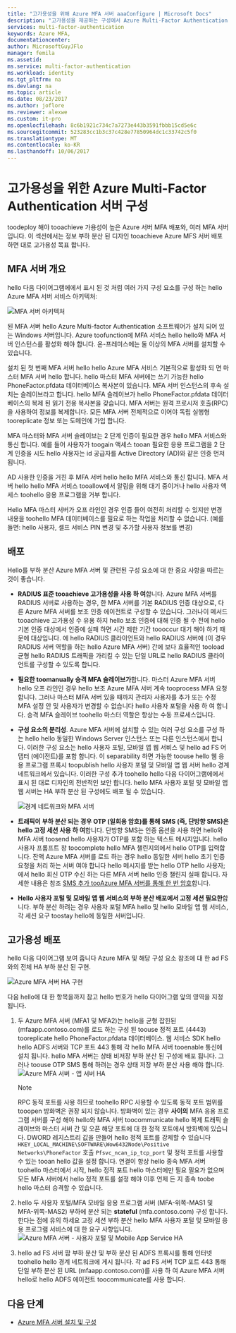 ```yaml
---
title: "고가용성을 위해 Azure MFA 서버 aaaConfigure | Microsoft Docs"
description: "고가용성을 제공하는 구성에서 Azure Multi-Factor Authentication 서버의 여러 인스턴스를 배포합니다."
services: multi-factor-authentication
keywords: Azure MFA,
documentationcenter: 
author: MicrosoftGuyJFlo
manager: femila
ms.assetid: 
ms.service: multi-factor-authentication
ms.workload: identity
ms.tgt_pltfrm: na
ms.devlang: na
ms.topic: article
ms.date: 08/23/2017
ms.author: joflore
ms.reviewer: alexwe
ms.custom: it-pro
ms.openlocfilehash: 8c6b1921c734c7a7273e443b3591fbbb15cd5e6c
ms.sourcegitcommit: 523283cc1b3c37c428e77850964dc1c33742c5f0
ms.translationtype: MT
ms.contentlocale: ko-KR
ms.lasthandoff: 10/06/2017
---
```

# <a name="configure-azure-multi-factor-authentication-server-for-high-availability"></a>고가용성을 위한 Azure Multi-Factor Authentication 서버 구성

toodeploy 해야 tooachieve 가용성이 높은 Azure 서버 MFA 배포와, 여러 MFA 서버입니다. 이 섹션에서는 정보 부하 분산 된 디자인 tooachieve Azure MFS 서버 배포 하면 대로 고가용성 목표 합니다.

## <a name="mfa-server-overview"></a>MFA 서버 개요

hello 다음 다이어그램에에서 표시 된 것 처럼 여러 가지 구성 요소를 구성 하는 hello Azure MFA 서버 서비스 아키텍처:

 ![MFA 서버 아키텍처](./media/mfa-server-high-availability/mfa-ha-architecture.png)

된 MFA 서버 hello Azure Multi-factor Authentication 소프트웨어가 설치 되어 있는 Windows 서버입니다. Azure toofunction에 MFA 서비스 hello hello와 MFA 서버 인스턴스를 활성화 해야 합니다. 온-프레미스에는 둘 이상의 MFA 서버를 설치할 수 있습니다.

설치 된 첫 번째 MFA 서버 hello hello Azure MFA 서비스 기본적으로 활성화 되 면 마스터 MFA 서버 hello 합니다. hello 마스터 MFA 서버에는 쓰기 가능한 hello PhoneFactor.pfdata 데이터베이스 복사본이 있습니다. MFA 서버 인스턴스의 후속 설치는 슬레이브라고 합니다. hello MFA 슬레이브가 hello PhoneFactor.pfdata 데이터베이스의 복제 된 읽기 전용 복사본을 갖습니다. MFA 서버는 원격 프로시저 호출(RPC)을 사용하여 정보를 복제합니다. 모든 MFA 서버 전체적으로 이어야 독립 실행형 tooreplicate 정보 또는 도메인에 가입 합니다.

MFA 마스터와 MFA 서버 슬레이브는 2 단계 인증이 필요한 경우 hello MFA 서비스와 통신 합니다. 예를 들어 사용자가 toogain 액세스 tooan 필요한 응용 프로그램을 2 단계 인증을 시도 hello 사용자는 id 공급자를 Active Directory (AD)와 같은 인증 먼저 됩니다.

AD 사용한 인증을 거친 후 MFA 서버 hello hello MFA 서비스와 통신 합니다. MFA 서버 hello hello MFA 서비스 tooallow에서 알림을 위해 대기 중이거나 hello 사용자 액세스 toohello 응용 프로그램을 거부 합니다.

Hello MFA 마스터 서버가 오프 라인인 경우 인증 들어 여전히 처리할 수 있지만 변경 내용을 toohello MFA 데이터베이스를 필요로 하는 작업을 처리할 수 없습니다. (예를 들면: hello 사용자, 셀프 서비스 PIN 변경 및 추가할 사용자 정보를 변경)

## <a name="deployment"></a>배포

Hello를 부하 분산 Azure MFA 서버 및 관련된 구성 요소에 대 한 중요 사항을 따르는 것이 좋습니다.

* **RADIUS 표준 tooachieve 고가용성을 사용 하 여**합니다. Azure MFA 서버를 RADIUS 서버로 사용하는 경우, 한 MFA 서버를 기본 RADIUS 인증 대상으로, 다른 Azure MFA 서버를 보조 인증 에이전트로 구성할 수 있습니다. 그러나이 메서드 tooachieve 고가용성 수 유용 하지 hello 보조 인증에 대해 인증 될 수 전에 hello 기본 인증 대상에서 인증에 실패 하면 시간 제한 기간 toooccur 대기 해야 하기 때문에 대상입니다. 에 hello RADIUS 클라이언트와 hello RADIUS 서버에 (이 경우 RADIUS 서버 역할을 하는 hello Azure MFA 서버) 간에 보다 효율적인 tooload 균형 hello RADIUS 트래픽을 가리킬 수 있는 단일 URL로 hello RADIUS 클라이언트를 구성할 수 있도록 합니다.
* **필요한 toomanually 승격 MFA 슬레이브가**합니다. 마스터 Azure MFA 서버 hello 오프 라인인 경우 hello 보조 Azure MFA 서버 계속 tooprocess MFA 요청 합니다. 그러나 마스터 MFA 서버 있을 때까지 관리자 사용자를 추가 또는 수정 MFA 설정 안 및 사용자가 변경할 수 없습니다 hello 사용자 포털을 사용 하 여 합니다. 승격 MFA 슬레이브 toohello 마스터 역할은 항상는 수동 프로세스입니다.
* **구성 요소의 분리성**. Azure MFA 서버에 설치할 수 있는 여러 구성 요소를 구성 하는 hello hello 동일한 Windows Server 인스턴스 또는 다른 인스턴스에서 합니다. 이러한 구성 요소는 hello 사용자 포털, 모바일 앱 웹 서비스 및 hello ad FS 어댑터 (에이전트)를 포함 합니다. 이 separability 하면 가능한 toouse hello 웹 응용 프로그램 프록시 toopublish hello 사용자 포털 및 모바일 앱 웹 서버 hello 경계 네트워크에서 있습니다. 이러한 구성 추가 toohello hello 다음 다이어그램에에서 표시 된 대로 디자인의 전반적인 보안 합니다. hello MFA 사용자 포털 및 모바일 앱 웹 서버는 HA 부하 분산 된 구성에도 배포 될 수 있습니다.

   ![경계 네트워크와 MFA 서버](./media/mfa-server-high-availability/mfasecurity.png)

* **트래픽이 부하 분산 되는 경우 OTP (일회용 암호)를 통해 SMS (즉, 단방향 SMS)은 hello 고정 세션 사용 하 여**합니다. 단방향 SMS는 인증 옵션을 사용 하면 hello와 MFA 서버 toosend hello 사용자가 OTP를 포함 하는 텍스트 메시지입니다. hello 사용자 프롬프트 창 toocomplete hello MFA 챌린지의에서 hello OTP를 입력합니다. 잔액 Azure MFA 서버를 로드 하는 경우 hello 동일한 서버 hello 초기 인증 요청을 처리 하는 서버 여야 합니다 hello 메시지를 받는 hello OTP hello 사용자;에서 hello 회신 OTP 수신 하는 다른 MFA 서버 hello 인증 챌린지 실패 합니다. 자세한 내용은 참조 [SMS 추가 tooAzure MFA 서버를 통해 한 번 암호](https://blogs.technet.microsoft.com/enterprisemobility/2015/03/02/one-time-password-over-sms-added-to-azure-mfa-server)합니다.
* **Hello 사용자 포털 및 모바일 앱 웹 서비스의 부하 분산 배포에서 고정 세션 필요한**합니다. 부하 분산 하려는 경우 사용자 포털 MFA hello 및 hello 모바일 앱 웹 서비스, 각 세션 요구 toostay hello에 동일한 서버입니다.

## <a name="high-availability-deployment"></a>고가용성 배포

hello 다음 다이어그램 보여 줍니다 Azure MFA 및 해당 구성 요소 참조에 대 한 ad FS와의 전체 HA 부하 분산 된 구현.

 ![Azure MFA 서버 HA 구현](./media/mfa-server-high-availability/mfa-ha-deployment.png)

다음 hello에 대 한 항목을까지 참고 hello 번호가 hello 다이어그램 앞의 영역을 지정 됩니다.

1. 두 Azure MFA 서버 (MFA1 및 MFA2)는 hello을 균형 잡힌된 (mfaapp.contoso.com)를 로드 하는 구성 된 toouse 정적 포트 (4443) tooreplicate hello PhoneFactor.pfdata 데이터베이스. 웹 서비스 SDK hello hello ADFS 서버와 TCP 포트 443 통해 각 hello MFA 서버 tooenable 통신에 설치 됩니다. hello MFA 서버는 상태 비저장 부하 분산 된 구성에 배포 됩니다. 그러나 toouse OTP SMS 통해 하려는 경우 상태 저장 부하 분산 사용 해야 합니다.
   ![Azure MFA 서버 - 앱 서버 HA](./media/mfa-server-high-availability/mfaapp.png)

   > [!NOTE]
   > RPC 동적 포트를 사용 하므로 toohello RPC 사용할 수 있도록 동적 포트 범위를 tooopen 방화벽은 권장 되지 않습니다. 방화벽이 있는 경우 **사이의** MFA 응용 프로그램 서버를 구성 해야 hello와 MFA 서버 toocommunicate hello 복제 트래픽 슬레이브와 마스터 서버 간 및 오픈 해당 포트에 대 한 정적 포트에서 방화벽에 있습니다. DWORD 레지스트리 값을 만들어 hello 정적 포트를 강제할 수 있습니다 ```HKEY_LOCAL_MACHINE\SOFTWARE\Wow6432Node\Positive Networks\PhoneFactor``` 호출 ```Pfsvc_ncan_ip_tcp_port``` 및 정적 포트를 사용할 수 있는 tooan hello 값을 설정 합니다. 연결이 항상 hello 종속 MFA 서버 toohello 마스터에서 시작, hello 정적 포트 hello 마스터에만 필요 필요가 없으며 모든 MFA 서버에서 hello 정적 포트를 설정 해야 이후 언제 든 지 종속 toobe hello 마스터 승격할 수 있습니다.

2. hello 두 사용자 포털/MFA 모바일 응용 프로그램 서버 (MFA-위쪽-MAS1 및 MFA-위쪽-MAS2) 부하에 분산 되는 **stateful** (mfa.contoso.com) 구성 합니다. 한다는 점에 유의 하세요 고정 세션 부하 분산 hello MFA 사용자 포털 및 모바일 응용 프로그램 서비스에 대 한 요구 사항입니다.
   ![Azure MFA 서버 - 사용자 포털 및 Mobile App Service HA](./media/mfa-server-high-availability/mfaportal.png)
3. hello ad FS 서버 팜 부하 분산 및 부하 분산 된 ADFS 프록시를 통해 인터넷 toohello hello 경계 네트워크에 게시 됩니다. 각 ad FS 서버 TCP 포트 443 통해 단일 부하 분산 된 URL (mfaapp.contoso.com)를 사용 하 여 Azure MFA 서버 hello로 hello ADFS 에이전트 toocommunicate를 사용 합니다.

## <a name="next-steps"></a>다음 단계

* [Azure MFA 서버 설치 및 구성](multi-factor-authentication-get-started-server.md)
